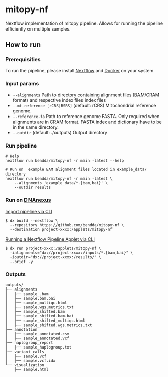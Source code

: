 # mitopy-nf

Nextflow implementation of mitopy pipeline. Allows for running the pipeline efficiently on multiple samples.

## How to run

### Prerequisities

To run the pipeline, please install [Nextflow](https://www.nextflow.io/docs/latest/getstarted.html) and [Docker](https://docs.docker.com/get-docker/) on your system.

### Input params

* `--alignments` Path to directory containing alignment files (BAM/CRAM format) and respective index files index files 
* `--mt-reference [rCRS|RSRS]` (default: rCRS) Mitochondrial reference genome.
* `--reference-fa` Path to reference genome FASTA. Only required when alignments are in CRAM format. FASTA index and dictionary have to be in the same directory.
* `--outdir` (default: ./outputs) Output directory 

### Run pipeline

```
# Help
nextflow run bendda/mitopy-nf -r main -latest --help
```
```
# Run on  example BAM alignment files located in example_data/ directory
nextflow run bendda/mitopy-nf -r main -latest \
    --alignments 'example_data/*.{bam,bai}' \
    --outdir results

```

### Run on [DNAnexus](https://documentation.dnanexus.com/user/running-apps-and-workflows/running-nextflow-pipelines)

[Import pipeline via CLI](https://documentation.dnanexus.com/user/running-apps-and-workflows/running-nextflow-pipelines#import-via-cli)

```
$ dx build --nextflow \
  --repository https://github.com/bendda/mitopy-nf \
  --destination project-xxxx:/applets/mitopy-nf
```

[Running a Nextflow Pipeline Applet via CLI](https://documentation.dnanexus.com/user/running-apps-and-workflows/running-nextflow-pipelines#import-via-cli)

```
$ dx run project-xxxx:/applets/mitopy-nf \
  -ialignments="dx://project-xxxx:/inputs/*.{bam,bai}" \
  -ioutdir="dx://project-xxxx:/results/" \
  --brief -y
```

### Outputs 

```
outputs/
├── alignments
│   ├── sample_.bam
│   ├── sample.bam.bai
│   ├── sample_multiqc.html 
│   ├── sample.wgs.metrics.txt
│   ├── sample_shifted.bam
│   ├── sample_shifted.bam.bai
│   ├── sample_shifted_multiqc.html 
│   ├── sample_shifted.wgs.metrics.txt
├── annotation
│   ├── sample_annotated.csv
│   ├── sample_annotated.vcf
├── haplogroup_report
│   ├── sample_haplogroup.txt
├── variant_calls
│   ├── sample.vcf
│   ├── sample.vcf.idx
└── visualization
    ├── sample.html

```